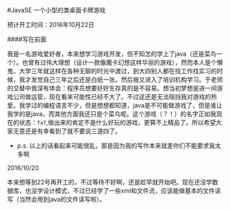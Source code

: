 #JavaSE 一个小型的类桌面卡牌游戏

预计开工时间：2016年10月22日

####写在前面

我是一名游戏爱好者，本来想学习游戏开发，但不知怎的学上了java（还是菜鸟一个）。也曾有过伟大理想（设计一款像魔卡幻想这样华丽的游戏），然而本人是个懒鬼，大学三年就这样在各种无聊的时光中渡过，到大四别人都在找工作找实习的时候，我才发觉自己三年之后还是白纸一张。然后我又进入了培训机构学习。于老师的交替中我深有体会：程序员想要好好生存真的是不容易。想当初梦想是进一间游戏公司做运营，现在看来可能性已经不大了。不过这还是无法阻挡我对游戏的热爱。我学过的编程语言不少，但是想想都知道，java是不可能做游戏了，但是谁让我学的是java，而其他方面我还只是个菜鸟呢。这个游戏（？！）的名字正如我现在的状态：`TxT`,做出来的肯定不是什么好玩的游戏，更算不上精品了。所以希望大家无意还是有幸看到了就不要说三道四了。

* p.s. 以上的话看起来可能很乱，那是因为我的写作本来就差你们不能要求我太多啊 

2016/10/20

本来想等到22号再开工的，不过等待不好啊，还是趁早就开始吧。现在还没学数据库，也没学设计模式，不过已经学了一些xml和文件流，应该能做基本的文件读写（当然会用到java的文件读写啦）。
